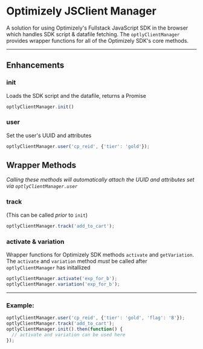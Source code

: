 # Optimizely JSClient Manager
A solution for using Optimizely's Fullstack JavaScript SDK in the browser which handles SDK script & datafile fetching. The `optlyClientManager` provides wrapper functions for all of the Optimizely SDK's core methods.

---

## Enhancements

### init
Loads the SDK script and the datafile, returns a Promise
```javascript
optlyClientManager.init()
```

### user
Set the user's UUID and attributes
```javascript
optlyClientManager.user('cp_reid', {'tier': 'gold'});
```

## Wrapper Methods

_Calling these methods will automatically attach the UUID and attributes set via `optlyClientManager.user`_

### track
(This can be called _prior_ to `init`)
```javascript
optlyClientManager.track('add_to_cart');
```

### activate & variation
Wrapper functions for Optimizely SDK methods `activate` and `getVariation`. The `activate` and `variation` method _must_ be called after `optlyClientManager` has initallized
```javascript
optlyClientManager.activate('exp_for_b');
optlyClientManager.variation('exp_for_b');
```

---

### Example:
```javascript
optlyClientManager.user('cp_reid', {'tier': 'gold', 'flag': 'B'});
optlyClientManager.track('add_to_cart');
optlyClientManager.init().then(function() {
  // activate and variation can be used here
});
```
